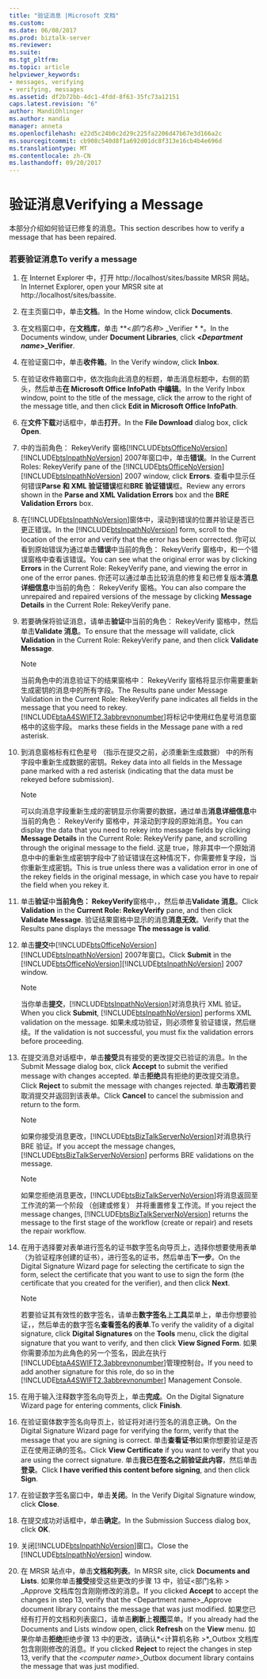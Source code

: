 ```yaml
---
title: "验证消息 |Microsoft 文档"
ms.custom: 
ms.date: 06/08/2017
ms.prod: biztalk-server
ms.reviewer: 
ms.suite: 
ms.tgt_pltfrm: 
ms.topic: article
helpviewer_keywords:
- messages, verifying
- verifying, messages
ms.assetid: df2b72bb-4dc1-4fdd-8f63-35fc73a12151
caps.latest.revision: "6"
author: MandiOhlinger
ms.author: mandia
manager: anneta
ms.openlocfilehash: e22d5c24b0c2d29c225fa2206d47b67e3d166a2c
ms.sourcegitcommit: cb908c540d8f1a692d01dc8f313e16cb4b4e696d
ms.translationtype: MT
ms.contentlocale: zh-CN
ms.lasthandoff: 09/20/2017
---
```

# <a name="verifying-a-message"></a><span data-ttu-id="b7afc-102">验证消息</span><span class="sxs-lookup"><span data-stu-id="b7afc-102">Verifying a Message</span></span>
<span data-ttu-id="b7afc-103">本部分介绍如何验证已修复的消息。</span><span class="sxs-lookup"><span data-stu-id="b7afc-103">This section describes how to verify a message that has been repaired.</span></span>  
  
### <a name="to-verify-a-message"></a><span data-ttu-id="b7afc-104">若要验证消息</span><span class="sxs-lookup"><span data-stu-id="b7afc-104">To verify a message</span></span>  
  
1.  <span data-ttu-id="b7afc-105">在 Internet Explorer 中，打开 http://localhost/sites/bassite MRSR 网站。</span><span class="sxs-lookup"><span data-stu-id="b7afc-105">In Internet Explorer, open your MRSR site at http://localhost/sites/bassite.</span></span>  
  
2.  <span data-ttu-id="b7afc-106">在主页窗口中，单击**文档**。</span><span class="sxs-lookup"><span data-stu-id="b7afc-106">In the Home window, click **Documents**.</span></span>  
  
3.  <span data-ttu-id="b7afc-107">在文档窗口中，在**文档库**，单击  **\<*部门名称*> _Verifier * *。</span><span class="sxs-lookup"><span data-stu-id="b7afc-107">In the Documents window, under **Document Libraries**, click **\<*Department name*>_Verifier**.</span></span>  
  
4.  <span data-ttu-id="b7afc-108">在验证窗口中，单击**收件箱**。</span><span class="sxs-lookup"><span data-stu-id="b7afc-108">In the Verify window, click **Inbox**.</span></span>  
  
5.  <span data-ttu-id="b7afc-109">在验证收件箱窗口中，依次指向此消息的标题，单击消息标题中，右侧的箭头，然后单击**在 Microsoft Office InfoPath 中编辑**。</span><span class="sxs-lookup"><span data-stu-id="b7afc-109">In the Verify Inbox window, point to the title of the message, click the arrow to the right of the message title, and then click **Edit in Microsoft Office InfoPath**.</span></span>  
  
6.  <span data-ttu-id="b7afc-110">在**文件下载**对话框中，单击**打开**。</span><span class="sxs-lookup"><span data-stu-id="b7afc-110">In the **File Download** dialog box, click **Open**.</span></span>  
  
7.  <span data-ttu-id="b7afc-111">中的当前角色： RekeyVerify 窗格[!INCLUDE[btsOfficeNoVersion](../../includes/btsofficenoversion-md.md)] [!INCLUDE[btsInpathNoVersion](../../includes/btsinpathnoversion-md.md)] 2007年窗口中，单击**错误**。</span><span class="sxs-lookup"><span data-stu-id="b7afc-111">In the Current Roles: RekeyVerify pane of the [!INCLUDE[btsOfficeNoVersion](../../includes/btsofficenoversion-md.md)][!INCLUDE[btsInpathNoVersion](../../includes/btsinpathnoversion-md.md)] 2007 window, click **Errors**.</span></span> <span data-ttu-id="b7afc-112">查看中显示任何错误**Parse 和 XML 验证错误**框和**BRE 验证错误**框。</span><span class="sxs-lookup"><span data-stu-id="b7afc-112">Review any errors shown in the **Parse and XML Validation Errors** box and the **BRE Validation Errors** box.</span></span>  
  
8.  <span data-ttu-id="b7afc-113">在[!INCLUDE[btsInpathNoVersion](../../includes/btsinpathnoversion-md.md)]窗体中，滚动到错误的位置并验证是否已更正错误。</span><span class="sxs-lookup"><span data-stu-id="b7afc-113">In the [!INCLUDE[btsInpathNoVersion](../../includes/btsinpathnoversion-md.md)] form, scroll to the location of the error and verify that the error has been corrected.</span></span> <span data-ttu-id="b7afc-114">你可以看到原始错误为通过单击**错误**中当前的角色： RekeyVerify 窗格中，和一个错误窗格中查看该错误。</span><span class="sxs-lookup"><span data-stu-id="b7afc-114">You can see what the original error was by clicking **Errors** in the Current Role: RekeyVerify pane, and viewing the error in one of the error panes.</span></span> <span data-ttu-id="b7afc-115">你还可以通过单击比较消息的修复和已修复版本**消息详细信息**中当前的角色： RekeyVerify 窗格。</span><span class="sxs-lookup"><span data-stu-id="b7afc-115">You can also compare the unrepaired and repaired versions of the message by clicking **Message Details** in the Current Role: RekeyVerify pane.</span></span>  
  
9. <span data-ttu-id="b7afc-116">若要确保将验证消息，请单击**验证**中当前的角色： RekeyVerify 窗格中，然后单击**Validate 消息**。</span><span class="sxs-lookup"><span data-stu-id="b7afc-116">To ensure that the message will validate, click **Validation** in the Current Role: RekeyVerify pane, and then click **Validate Message**.</span></span>  
  
    > [!NOTE]
    >  <span data-ttu-id="b7afc-117">当前角色中的消息验证下的结果窗格中： RekeyVerify 窗格将显示你需要重新生成密钥的消息中的所有字段。</span><span class="sxs-lookup"><span data-stu-id="b7afc-117">The Results pane under Message Validation in the Current Role: RekeyVerify pane indicates all fields in the message that you need to rekey.</span></span> [!INCLUDE[btaA4SWIFT2.3abbrevnonumber](../../includes/btaa4swift2-3abbrevnonumber-md.md)]<span data-ttu-id="b7afc-118">将标记中使用红色星号消息窗格中的这些字段。</span><span class="sxs-lookup"><span data-stu-id="b7afc-118"> marks these fields in the Message pane with a red asterisk.</span></span>  
  
10. <span data-ttu-id="b7afc-119">到消息窗格标有红色星号 （指示在提交之前，必须重新生成数据） 中的所有字段中重新生成数据的密钥。</span><span class="sxs-lookup"><span data-stu-id="b7afc-119">Rekey data into all fields in the Message pane marked with a red asterisk (indicating that the data must be rekeyed before submission).</span></span>  
  
    > [!NOTE]
    >  <span data-ttu-id="b7afc-120">可以向消息字段重新生成的密钥显示你需要的数据，通过单击**消息详细信息**中当前的角色： RekeyVerify 窗格中，并滚动到字段的原始消息。</span><span class="sxs-lookup"><span data-stu-id="b7afc-120">You can display the data that you need to rekey into message fields by clicking **Message Details** in the Current Role: RekeyVerify pane, and scrolling through the original message to the field.</span></span> <span data-ttu-id="b7afc-121">这是 true，除非其中一个原始消息中中的重新生成密钥字段中了验证错误在这种情况下，你需要修复字段，当你重新生成密钥。</span><span class="sxs-lookup"><span data-stu-id="b7afc-121">This is true unless there was a validation error in one of the rekey fields in the original message, in which case you have to repair the field when you rekey it.</span></span>  
  
11. <span data-ttu-id="b7afc-122">单击**验证**中**当前角色： RekeyVerify**窗格中，，然后单击**Validate 消息**。</span><span class="sxs-lookup"><span data-stu-id="b7afc-122">Click **Validation** in the **Current Role: RekeyVerify** pane, and then click **Validate Message**.</span></span> <span data-ttu-id="b7afc-123">验证结果窗格中显示的消息**消息无效**。</span><span class="sxs-lookup"><span data-stu-id="b7afc-123">Verify that the Results pane displays the message **The message is valid**.</span></span>  
  
12. <span data-ttu-id="b7afc-124">单击**提交**中[!INCLUDE[btsOfficeNoVersion](../../includes/btsofficenoversion-md.md)] [!INCLUDE[btsInpathNoVersion](../../includes/btsinpathnoversion-md.md)] 2007年窗口。</span><span class="sxs-lookup"><span data-stu-id="b7afc-124">Click **Submit** in the [!INCLUDE[btsOfficeNoVersion](../../includes/btsofficenoversion-md.md)][!INCLUDE[btsInpathNoVersion](../../includes/btsinpathnoversion-md.md)] 2007 window.</span></span>  
  
    > [!NOTE]
    >  <span data-ttu-id="b7afc-125">当你单击**提交**，[!INCLUDE[btsInpathNoVersion](../../includes/btsinpathnoversion-md.md)]对消息执行 XML 验证。</span><span class="sxs-lookup"><span data-stu-id="b7afc-125">When you click **Submit**, [!INCLUDE[btsInpathNoVersion](../../includes/btsinpathnoversion-md.md)] performs XML validation on the message.</span></span> <span data-ttu-id="b7afc-126">如果未成功验证，则必须修复验证错误，然后继续。</span><span class="sxs-lookup"><span data-stu-id="b7afc-126">If the validation is not successful, you must fix the validation errors before proceeding.</span></span>  
  
13. <span data-ttu-id="b7afc-127">在提交消息对话框中，单击**接受**具有接受的更改提交已验证的消息。</span><span class="sxs-lookup"><span data-stu-id="b7afc-127">In the Submit Message dialog box, click **Accept** to submit the verified message with changes accepted.</span></span> <span data-ttu-id="b7afc-128">单击**拒绝**具有拒绝的更改提交消息。</span><span class="sxs-lookup"><span data-stu-id="b7afc-128">Click **Reject** to submit the message with changes rejected.</span></span> <span data-ttu-id="b7afc-129">单击**取消**若要取消提交并返回到该表单。</span><span class="sxs-lookup"><span data-stu-id="b7afc-129">Click **Cancel** to cancel the submission and return to the form.</span></span>  
  
    > [!NOTE]
    >  <span data-ttu-id="b7afc-130">如果你接受消息更改，[!INCLUDE[btsBizTalkServerNoVersion](../../includes/btsbiztalkservernoversion-md.md)]对消息执行 BRE 验证。</span><span class="sxs-lookup"><span data-stu-id="b7afc-130">If you accept the message changes, [!INCLUDE[btsBizTalkServerNoVersion](../../includes/btsbiztalkservernoversion-md.md)] performs BRE validations on the message.</span></span>  
  
    > [!NOTE]
    >  <span data-ttu-id="b7afc-131">如果您拒绝消息更改，[!INCLUDE[btsBizTalkServerNoVersion](../../includes/btsbiztalkservernoversion-md.md)]将消息返回至工作流的第一个阶段 （创建或修复） 并将重置修复工作流。</span><span class="sxs-lookup"><span data-stu-id="b7afc-131">If you reject the message changes, [!INCLUDE[btsBizTalkServerNoVersion](../../includes/btsbiztalkservernoversion-md.md)] returns the message to the first stage of the workflow (create or repair) and resets the repair workflow.</span></span>  
  
14. <span data-ttu-id="b7afc-132">在用于选择要对表单进行签名的证书数字签名向导页上，选择你想要使用表单 （为验证程序创建的证书），进行签名的证书，然后单击**下一步**。</span><span class="sxs-lookup"><span data-stu-id="b7afc-132">On the Digital Signature Wizard page for selecting the certificate to sign the form, select the certificate that you want to use to sign the form (the certificate that you created for the verifier), and then click **Next**.</span></span>  
  
    > [!NOTE]
    >  <span data-ttu-id="b7afc-133">若要验证其有效性的数字签名，请单击**数字签名**上**工具**菜单上，单击你想要验证，，然后单击的数字签名**查看签名的表单**.</span><span class="sxs-lookup"><span data-stu-id="b7afc-133">To verify the validity of a digital signature, click **Digital Signatures** on the **Tools** menu, click the digital signature that you want to verify, and then click **View Signed Form**.</span></span> <span data-ttu-id="b7afc-134">如果你需要添加为此角色的另一个签名，因此在执行[!INCLUDE[btaA4SWIFT2.3abbrevnonumber](../../includes/btaa4swift2-3abbrevnonumber-md.md)]管理控制台。</span><span class="sxs-lookup"><span data-stu-id="b7afc-134">If you need to add another signature for this role, do so in the [!INCLUDE[btaA4SWIFT2.3abbrevnonumber](../../includes/btaa4swift2-3abbrevnonumber-md.md)] Management Console.</span></span>  
  
15. <span data-ttu-id="b7afc-135">在用于输入注释数字签名向导页上，单击**完成**。</span><span class="sxs-lookup"><span data-stu-id="b7afc-135">On the Digital Signature Wizard page for entering comments, click **Finish**.</span></span>  
  
16. <span data-ttu-id="b7afc-136">在验证窗体数字签名向导页上，验证将对进行签名的消息正确。</span><span class="sxs-lookup"><span data-stu-id="b7afc-136">On the Digital Signature Wizard page for verifying the form, verify that the message that you are signing is correct.</span></span> <span data-ttu-id="b7afc-137">单击**查看证书**如果你想要验证是否正在使用正确的签名。</span><span class="sxs-lookup"><span data-stu-id="b7afc-137">Click **View Certificate** if you want to verify that you are using the correct signature.</span></span> <span data-ttu-id="b7afc-138">单击**我已在签名之前验证此内容**，然后单击**登录**。</span><span class="sxs-lookup"><span data-stu-id="b7afc-138">Click **I have verified this content before signing**, and then click **Sign**.</span></span>  
  
17. <span data-ttu-id="b7afc-139">在验证数字签名窗口中，单击**关闭**。</span><span class="sxs-lookup"><span data-stu-id="b7afc-139">In the Verify Digital Signature window, click **Close**.</span></span>  
  
18. <span data-ttu-id="b7afc-140">在提交成功对话框中，单击**确定**。</span><span class="sxs-lookup"><span data-stu-id="b7afc-140">In the Submission Success dialog box, click **OK**.</span></span>  
  
19. <span data-ttu-id="b7afc-141">关闭[!INCLUDE[btsInpathNoVersion](../../includes/btsinpathnoversion-md.md)]窗口。</span><span class="sxs-lookup"><span data-stu-id="b7afc-141">Close the [!INCLUDE[btsInpathNoVersion](../../includes/btsinpathnoversion-md.md)] window.</span></span>  
  
20. <span data-ttu-id="b7afc-142">在 MRSR 站点中，单击**文档和列表**。</span><span class="sxs-lookup"><span data-stu-id="b7afc-142">In MRSR site, click **Documents and Lists**.</span></span> <span data-ttu-id="b7afc-143">如果你单击**接受**接受这些更改的步骤 13 中，验证\<部门名称 > _Approve 文档库包含刚刚修改的消息。</span><span class="sxs-lookup"><span data-stu-id="b7afc-143">If you clicked **Accept** to accept the changes in step 13, verify that the \<Department name>_Approve document library contains the message that was just modified.</span></span> <span data-ttu-id="b7afc-144">如果您已经有打开的文档和列表窗口，请单击**刷新**上**视图**菜单。</span><span class="sxs-lookup"><span data-stu-id="b7afc-144">If you already had the Documents and Lists window open, click **Refresh** on the **View** menu.</span></span> <span data-ttu-id="b7afc-145">如果你单击**拒绝**拒绝步骤 13 中的更改，请确认*\<计算机名称 >*_Outbox 文档库包含刚刚修改的消息。</span><span class="sxs-lookup"><span data-stu-id="b7afc-145">If you clicked **Reject** to reject the changes in step 13, verify that the *\<computer name>*_Outbox document library contains the message that was just modified.</span></span>